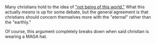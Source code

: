 Many christians hold to the idea of ["not being of this world."](https://www.openbible.info/topics/not_of_this_world) What this actually _means_ is up for some debate, but the general agreement is that christians should concern themselves more with the "eternal" rather than the "earthly."

Of course, this argument completely breaks down when said christian is wearing a MAGA hat.
